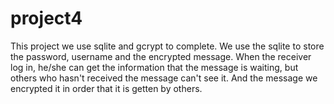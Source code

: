 # project4

This project we use sqlite and gcrypt to complete. We use the sqlite to store the password, username and the encrypted message. When the receiver log in, he/she can get the information that the message is waiting, but others who hasn't received the message can't see it. And the message we encrypted it in order that it is getten by others.
